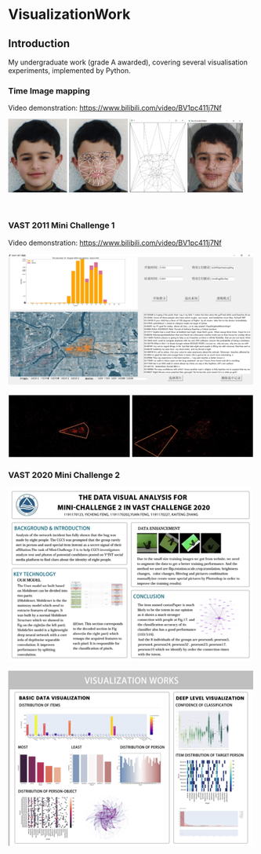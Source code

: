 # VisualizationWork

## Introduction
My undergraduate work (grade A awarded), covering several visualisation experiments, implemented by Python.



### Time Image mapping

Video demonstration: 
https://www.bilibili.com/video/BV1pc411j7Nf


<img src="https://github.com/fwyc0573/VisualizationWork/blob/main/fig/fig1.jpg" height="150" />  <img src="https://github.com/fwyc0573/VisualizationWork/blob/main/fig/fig2.png" height="150" /> <img src="https://github.com/fwyc0573/VisualizationWork/blob/main/fig/fig3.png" height="150" /> <img src="https://github.com/fwyc0573/VisualizationWork/blob/main/fig/fig4.png" height="150" />

<br/>


### VAST 2011 Mini Challenge 1

Video demonstration: 
https://www.bilibili.com/video/BV1pc411j7Nf

<img src="https://github.com/fwyc0573/VisualizationWork/blob/main/fig/fig5.png" width="500" /><br/>  
<img src="https://github.com/fwyc0573/VisualizationWork/blob/main/fig/fig6.png" width="500" /><br/>  


### VAST 2020 Mini Challenge 2


<img src="https://github.com/fwyc0573/VisualizationWork/blob/main/fig/fig7.png" width="500" /><br/>  
<img src="https://github.com/fwyc0573/VisualizationWork/blob/main/fig/fig8.png" width="500" /><br/>  


 

